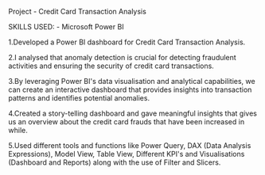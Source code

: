 Project - Credit Card Transaction Analysis

SKILLS USED: - Microsoft Power BI

1.Developed a Power BI dashboard for Credit Card Transaction Analysis.

2.I analysed that anomaly detection is crucial for detecting fraudulent activities and ensuring the security of credit card transactions.

3.By leveraging Power BI's data visualisation and analytical capabilities, we can create an interactive dashboard that provides insights into transaction patterns and identifies potential anomalies.

4.Created a story-telling dashboard and gave meaningful insights that gives us an overview about the credit card frauds that have been increased in while.

5.Used different tools and functions like Power Query, DAX (Data Analysis Expressions), Model View, Table View, Different KPI's and Visualisations (Dashboard and Reports) along with the use of Filter and Slicers.
